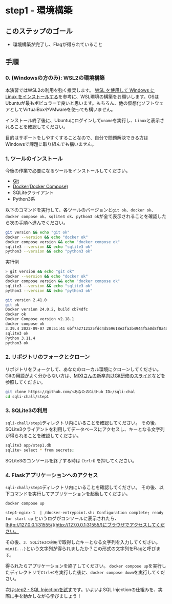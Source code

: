 # step1 - 環境構築
## このステップのゴール
- 環境構築が完了し、Flagが得られていること

## 手順
### 0. (Windowsの方のみ): WSL2の環境構築
本演習ではWSL2の利用を強く推奨します。
[WSL を使用して Windows に Linux をインストールする](https://learn.microsoft.com/ja-jp/windows/wsl/install)を参考に、WSL環境の構築をお願いします。OSはUbuntuが最もポピュラーで良いと思います。もちろん、他の仮想化ソフトウェアとしてVirtualBoxやVMwareを使っても構いません。

インストール終了後に、Ubuntuにログインして`uname`を実行し、`Linux`と表示されることを確認してください。

目的はサポートをしやすくすることなので、自分で問題解決できる方はWindowsで課題に取り組んでも構いません。

### 1. ツールのインストール
今後の作業で必要になるツールをインストールしてください。

- [Git](https://git-scm.com/book/ja/v2/%E4%BD%BF%E3%81%84%E5%A7%8B%E3%82%81%E3%82%8B-Git%E3%81%AE%E3%82%A4%E3%83%B3%E3%82%B9%E3%83%88%E3%83%BC%E3%83%AB)
- [Docker(Docker Compose)](https://www.docker.com/products/docker-desktop/)
- SQLiteクライアント
- Python3系

以下のコマンドを実行して、各ツールのバージョンと`git ok`、`docker ok`、`docker compose ok`、`sqlite3 ok`、`python3 ok`が全て表示されることを確認したら次の手順へ進んでください。

```bash
git version && echo "git ok"
docker --version && echo "docker ok"
docker compose version && echo "docker compose ok"
sqlite3 --version && echo "sqlite3 ok"
python3 --version && echo "python3 ok"
```

実行例

```bash
> git version && echo "git ok"
docker --version && echo "docker ok"
docker compose version && echo "docker compose ok"
sqlite3 --version && echo "sqlite3 ok"
python3 --version && echo "python3 ok"

git version 2.41.0
git ok
Docker version 24.0.2, build cb74dfc
docker ok
Docker Compose version v2.18.1
docker compose ok
3.39.4 2022-09-07 20:51:41 6bf7a2712125fdc4d559618e3fa3b4944f5a0d8f8a4ae21165610e153f77aapl
sqlite3 ok
Python 3.11.4
python3 ok
```

### 2. リポジトリのフォークとクローン
リポジトリをフォークして、あなたのローカル環境にクローンしてください。
Gitの用語がよく分からない方は、[MIXIさんの新卒向けGit研修のスライド](https://speakerdeck.com/mixi_engineers/2023-git-training)などを参照してください。

```bash
git clone https://github.com/<あなたのGitHub ID>/sqli-chal
cd sqli-chall/step1
```

### 3. SQLite3の利用
`sqli-chall/step1`ディレクトリ内にいることを確認してください。
その後、SQLite3クライアントを利用してデータベースにアクセスし、キーとなる文字列が得られることを確認してください。

```bash
sqlite3 app/step1.db
sqlite> select * from secrets;
```

SQLite3のコンソールを終了する時は `Ctrl+D` を押してください。

### 4. Flaskアプリケーションへのアクセス
`sqli-chall/step1`ディレクトリ内にいることを確認してください。
その後、以下コマンドを実行してアプリケーションを起動してください。

```bash
docker compose up
```

`step1-nginx-1  | /docker-entrypoint.sh: Configuration complete; ready for start up` というログがコンソールに表示されたら、[http://127.0.0.1:31555/](http://127.0.0.1:31555/)にブラウザでアクセスしてください。

その後、`3. SQLite3の利用`で取得したキーとなる文字列を入力してください。
`mini{...}`という文字列が得られましたか？この形式の文字列をFlagと呼びます。

得られたらアプリケーションを終了してください。
`docker compose up`を実行したディレクトリで`Ctrl+C`を実行した後に、`docker compose down`を実行してください。

次は[step2 - SQL Injectionを試す](../step2/)です。いよいよSQL Injectionの仕組みを、実際に手を動かしながら学びましょう！
